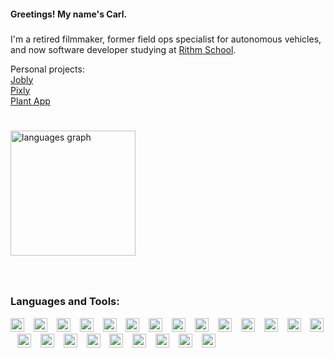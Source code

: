 <h4 align="left">Greetings! My name's Carl.</h4>

###

<p align="left">I'm a retired filmmaker, former field ops specialist for autonomous vehicles, and now software developer studying at <a href="https://github.com/rithmschool/">Rithm School</a>.<br>
  
  Personal projects:
  <br><a href="https://www.jobly.carlmolina.com/">Jobly</a>
  <br><a href="https://carl-molina-pixly.onrender.com/">Pixly</a>
  <br><a href="https://carl-molina-plant-app.onrender.com/">Plant App</a></p>

###

<br clear="both">

<div align="left">
  <img src="https://github-readme-stats.vercel.app/api/top-langs?username=carl-molina&locale=en&hide_title=false&layout=compact&card_width=320&langs_count=8&theme=react&hide_border=true" height="200" alt="languages graph"  />
</div>

###

<br clear="both">

<h3>Languages and Tools:</h3>

<div align="left">
  <img src="https://cdn.jsdelivr.net/gh/devicons/devicon/icons/typescript/typescript-original.svg" height="22" alt="typescript logo"  />
  <img width="7" />
  <img src="https://cdn.jsdelivr.net/gh/devicons/devicon/icons/react/react-original.svg" height="22" alt="react logo"  />
  <img width="7" />
  <img src="https://skillicons.dev/icons?i=vite" height="22" alt="vite logo"  />
  <img width="7" />
  <img src="https://cdn.jsdelivr.net/gh/devicons/devicon/icons/javascript/javascript-original.svg" height="22" alt="javascript logo"  />
  <img width="7" />
  <img src="https://cdn.jsdelivr.net/gh/devicons/devicon/icons/python/python-original.svg" height="22" alt="python logo"  />
  <img width="7" />
  <img src="https://cdn.jsdelivr.net/gh/devicons/devicon/icons/flask/flask-original.svg" height="22" alt="flask logo"  />
  <img width="7" />
  <img src="https://cdn.jsdelivr.net/gh/devicons/devicon/icons/sqlalchemy/sqlalchemy-original.svg" height="22" alt="sqlalchemy logo"  />
  <img width="7" />
  <img src="https://cdn.jsdelivr.net/gh/devicons/devicon/icons/postgresql/postgresql-original.svg" height="22" alt="postgresql logo"  />
  <img width="7" />
  <img src="https://skillicons.dev/icons?i=aws" height="22" alt="amazonwebservices logo"  />
  <img width="7" />
  <img src="https://cdn.jsdelivr.net/gh/devicons/devicon/icons/nodejs/nodejs-original.svg" height="22" alt="nodejs logo"  />
  <img width="7" />
  <img src="https://cdn.jsdelivr.net/gh/devicons/devicon/icons/express/express-original.svg" height="22" alt="express logo"  />
  <img width="7" />
  <img src="https://cdn.jsdelivr.net/gh/devicons/devicon/icons/jquery/jquery-original.svg" height="22" alt="jquery logo"  />
  <img width="7" />
  <img src="https://cdn.jsdelivr.net/gh/devicons/devicon/icons/jest/jest-plain.svg" height="22" alt="jest logo"  />
  <img width="7" />
  <img src="https://cdn.simpleicons.org/jasmine/8A4182" height="22" alt="jasmine logo"  />
  <img width="7" />
  <img src="https://skillicons.dev/icons?i=netlify" height="22" alt="netlify logo"  />
  <img width="7" />
  <img src="https://cdn.jsdelivr.net/gh/devicons/devicon/icons/html5/html5-original.svg" height="22" alt="html5 logo"  />
  <img width="7" />
  <img src="https://cdn.jsdelivr.net/gh/devicons/devicon/icons/css3/css3-original.svg" height="22" alt="css3 logo"  />
  <img width="7" />
  <img src="https://cdn.jsdelivr.net/gh/devicons/devicon/icons/bootstrap/bootstrap-original.svg" height="22" alt="bootstrap logo"  />
  <img width="7" />
  <img src="https://cdn.jsdelivr.net/gh/devicons/devicon/icons/npm/npm-original-wordmark.svg" height="22" alt="npm logo"  />
  <img width="7" />
  <img src="https://cdn.jsdelivr.net/gh/devicons/devicon/icons/jira/jira-original.svg" height="22" alt="jira logo"  />
  <img width="7" />
  <img src="https://cdn.jsdelivr.net/gh/devicons/devicon/icons/vscode/vscode-original.svg" height="22" alt="vscode logo"  />
  <img width="7" />
  <img src="https://cdn.jsdelivr.net/gh/devicons/devicon/icons/premierepro/premierepro-original.svg" height="22" alt="premierepro logo"  />
  <img width="7" />
  <img src="https://cdn.jsdelivr.net/gh/devicons/devicon/icons/aftereffects/aftereffects-original.svg" height="22" alt="aftereffects logo"  />
</div>

